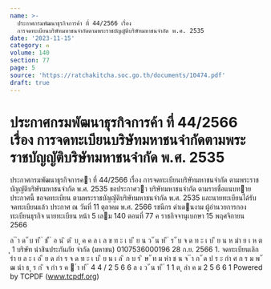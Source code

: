 ```yaml
---
name: >-
  ประกาศกรมพัฒนาธุรกิจการค้า ที่ 44/2566 เรื่อง
  การจดทะเบียนบริษัทมหาชนจำกัดตามพระราชบัญญัติบริษัทมหาชนจำกัด พ.ศ. 2535
date: '2023-11-15'
category: ค
volume: 140
section: 77
page: 5
source: 'https://ratchakitcha.soc.go.th/documents/10474.pdf'
draft: true
---
```


# ประกาศกรมพัฒนาธุรกิจการค้า ที่ 44/2566 เรื่อง การจดทะเบียนบริษัทมหาชนจำกัดตามพระราชบัญญัติบริษัทมหาชนจำกัด พ.ศ. 2535

ประกาศกรมพัฒนาธุรกิจการคา ที่ 44/2566 เรื่อง การจดทะเบียนบริษัทมหาชนจํากัด ตามพระราชบัญญัติบริษัทมหาชนจํากัด พ.ศ. 2535 ขอประกาศวา บริษัทมหาชนจํากัด ตามรายชื่อแนบทายประกาศนี้ ขอจดทะเบียน ตามพระราชบัญญัติบริษัทมหาชนจํากัด พ.ศ. 2535 และนายทะเบียนได้รับจดทะเบียนแล้ว ประกาศ ณ วันที่ 11 ตุลาคม พ.ศ. 2566 รชนีกร ดําเดนงาม ผู้อํานวยการกองทะเบียนธุรกิจ นายทะเบียน หน้า 5 เลม 140 ตอนที่ 77 ค ราชกิจจานุเบกษา 15 พฤศจิกายน 2566

ล ํ ำ ด ั บ ท ี ่ ช ื ่ อ น ิ ต ิ บ ุ ค ค ล เ ล ข ท ะ เ บ ี ย น ว ั น ท ี ่ ร ั บ จ ด ท ะ เ บ ี ย น ห มำ ย เ ห ต ุ 1 บริษัท นําสินประกันภัย จํากัด (มหาชน) 0107536000196 28 ก.ย. 2566 1. จดทะเบียนเลิก รำ ย ล ะ เ อ ี ย ด กำ ร จ ด ท ะ เ บ ี ย น เ ล ิ ก บ ร ิ ษ ั ท ม หำ ช น จ ํ ำ ก ั ด ป ร ะ กำ ศ ก ร ม พ ั ฒ นำ ธ ุ ร ก ิ จ กำ ร ค  ำ ท ี ่ 4 4 / 2 5 6 6 ล ง ว ั น ท ี ่ 1 1 ต ุ ลำ ค ม 2 5 6 6 1 Powered by TCPDF (www.tcpdf.org)
